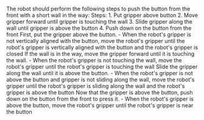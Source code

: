 The robot should perform the following steps to push the button from the front with a short wall in the way:
    Steps:  1. Put gripper above button  2. Move gripper forward until gripper is touching the wall  3. Slide gripper along the wall until gripper is above the button  4. Push down on the button from the front
First, put the gripper above the button.
    - When the robot's gripper is not vertically aligned with the button, move the robot's gripper until the robot's gripper is vertically aligned with the button and the robot's gripper is closed
If the wall is in the way, move the gripper forward until it is touching the wall.
    - When the robot's gripper is not touching the wall, move the robot's gripper until the robot's gripper is touching the wall
Slide the gripper along the wall until it is above the button.
    - When the robot's gripper is not above the button and gripper is not sliding along the wall, move the robot's gripper until the robot's gripper is sliding along the wall and the robot's gripper is above the button
Now that the gripper is above the button, push down on the button from the front to press it.
    - When the robot's gripper is above the button, move the robot's gripper until the robot's gripper is near the button